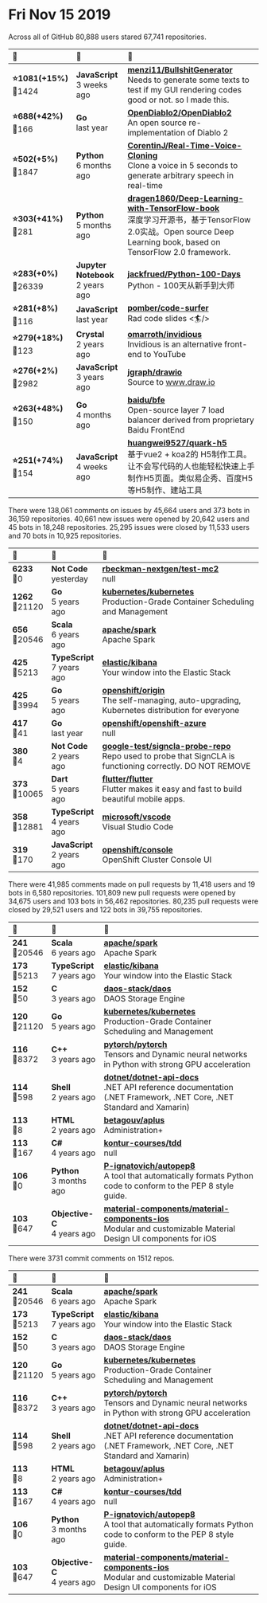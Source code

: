# Fri Nov 15 2019

Across all of GitHub 80,888 users stared 
67,741 repositories. 

| :page_with_curl: | :calendar: | :page_with_curl: |
| :--- | :--- | :--- |
| **:star:1081(+15%)**<br>:twisted_rightwards_arrows:1424 | **JavaScript**<br>3 weeks ago | **[menzi11/BullshitGenerator](https://github.com/menzi11/BullshitGenerator)**<br> Needs to generate some texts to test if my GUI rendering codes good or not. so I made this. |
| **:star:688(+42%)**<br>:twisted_rightwards_arrows:166 | **Go**<br>last year | **[OpenDiablo2/OpenDiablo2](https://github.com/OpenDiablo2/OpenDiablo2)**<br>An open source re-implementation of Diablo 2 |
| **:star:502(+5%)**<br>:twisted_rightwards_arrows:1847 | **Python**<br>6 months ago | **[CorentinJ/Real-Time-Voice-Cloning](https://github.com/CorentinJ/Real-Time-Voice-Cloning)**<br>Clone a voice in 5 seconds to generate arbitrary speech in real-time |
| **:star:303(+41%)**<br>:twisted_rightwards_arrows:281 | **Python**<br>5 months ago | **[dragen1860/Deep-Learning-with-TensorFlow-book](https://github.com/dragen1860/Deep-Learning-with-TensorFlow-book)**<br>深度学习开源书，基于TensorFlow 2.0实战。Open source Deep Learning book, based on TensorFlow 2.0 framework. |
| **:star:283(+0%)**<br>:twisted_rightwards_arrows:26339 | **Jupyter Notebook**<br>2 years ago | **[jackfrued/Python-100-Days](https://github.com/jackfrued/Python-100-Days)**<br>Python - 100天从新手到大师 |
| **:star:281(+8%)**<br>:twisted_rightwards_arrows:116 | **JavaScript**<br>last year | **[pomber/code-surfer](https://github.com/pomber/code-surfer)**<br>Rad code slides <🏄/> |
| **:star:279(+18%)**<br>:twisted_rightwards_arrows:123 | **Crystal**<br>2 years ago | **[omarroth/invidious](https://github.com/omarroth/invidious)**<br>Invidious is an alternative front-end to YouTube |
| **:star:276(+2%)**<br>:twisted_rightwards_arrows:2982 | **JavaScript**<br>3 years ago | **[jgraph/drawio](https://github.com/jgraph/drawio)**<br>Source to www.draw.io |
| **:star:263(+48%)**<br>:twisted_rightwards_arrows:150 | **Go**<br>4 months ago | **[baidu/bfe](https://github.com/baidu/bfe)**<br>Open-source layer 7 load balancer derived from proprietary Baidu FrontEnd |
| **:star:251(+74%)**<br>:twisted_rightwards_arrows:154 | **JavaScript**<br>4 weeks ago | **[huangwei9527/quark-h5](https://github.com/huangwei9527/quark-h5)**<br>基于vue2 + koa2的 H5制作工具。让不会写代码的人也能轻松快速上手制作H5页面。类似易企秀、百度H5等H5制作、建站工具 |

There were 138,061 comments on issues by 45,664 users and 373 bots in 36,159 repositories.
40,661 new issues were opened by 20,642 users and 45 bots in 18,248 repositories.
25,295 issues were closed by 11,533 users and 70 bots in 10,925 repositories.

| :speech_balloon: | :calendar: | :page_with_curl: |
| :--- | :--- | :--- |
| **6233**<br>:twisted_rightwards_arrows:0 | **Not Code**<br>yesterday | **[rbeckman-nextgen/test-mc2](https://github.com/rbeckman-nextgen/test-mc2)**<br>null |
| **1262**<br>:twisted_rightwards_arrows:21120 | **Go**<br>5 years ago | **[kubernetes/kubernetes](https://github.com/kubernetes/kubernetes)**<br>Production-Grade Container Scheduling and Management |
| **656**<br>:twisted_rightwards_arrows:20546 | **Scala**<br>6 years ago | **[apache/spark](https://github.com/apache/spark)**<br>Apache Spark |
| **425**<br>:twisted_rightwards_arrows:5213 | **TypeScript**<br>7 years ago | **[elastic/kibana](https://github.com/elastic/kibana)**<br>Your window into the Elastic Stack |
| **425**<br>:twisted_rightwards_arrows:3994 | **Go**<br>5 years ago | **[openshift/origin](https://github.com/openshift/origin)**<br>The self-managing, auto-upgrading, Kubernetes distribution for everyone |
| **417**<br>:twisted_rightwards_arrows:41 | **Go**<br>last year | **[openshift/openshift-azure](https://github.com/openshift/openshift-azure)**<br>null |
| **380**<br>:twisted_rightwards_arrows:4 | **Not Code**<br>2 years ago | **[google-test/signcla-probe-repo](https://github.com/google-test/signcla-probe-repo)**<br>Repo used to probe that SignCLA is functioning correctly.  DO NOT REMOVE |
| **373**<br>:twisted_rightwards_arrows:10065 | **Dart**<br>5 years ago | **[flutter/flutter](https://github.com/flutter/flutter)**<br>Flutter makes it easy and fast to build beautiful mobile apps. |
| **358**<br>:twisted_rightwards_arrows:12881 | **TypeScript**<br>4 years ago | **[microsoft/vscode](https://github.com/microsoft/vscode)**<br>Visual Studio Code |
| **319**<br>:twisted_rightwards_arrows:170 | **JavaScript**<br>2 years ago | **[openshift/console](https://github.com/openshift/console)**<br>OpenShift Cluster Console UI |

There were 41,985 comments made on pull requests by 11,418 users and 19 bots in 6,580 repositories.
101,809 new pull requests were opened by 34,675 users and 103 bots in 56,462 repositories.
80,235 pull requests were closed by 29,521 users and 122 bots in 39,755 repositories.

| :speech_balloon: | :calendar: | :page_with_curl: |
| :--- | :--- | :--- |
| **241**<br>:twisted_rightwards_arrows:20546 | **Scala**<br>6 years ago | **[apache/spark](https://github.com/apache/spark)**<br>Apache Spark |
| **173**<br>:twisted_rightwards_arrows:5213 | **TypeScript**<br>7 years ago | **[elastic/kibana](https://github.com/elastic/kibana)**<br>Your window into the Elastic Stack |
| **152**<br>:twisted_rightwards_arrows:50 | **C**<br>3 years ago | **[daos-stack/daos](https://github.com/daos-stack/daos)**<br>DAOS Storage Engine |
| **120**<br>:twisted_rightwards_arrows:21120 | **Go**<br>5 years ago | **[kubernetes/kubernetes](https://github.com/kubernetes/kubernetes)**<br>Production-Grade Container Scheduling and Management |
| **116**<br>:twisted_rightwards_arrows:8372 | **C++**<br>3 years ago | **[pytorch/pytorch](https://github.com/pytorch/pytorch)**<br>Tensors and Dynamic neural networks in Python with strong GPU acceleration |
| **114**<br>:twisted_rightwards_arrows:598 | **Shell**<br>2 years ago | **[dotnet/dotnet-api-docs](https://github.com/dotnet/dotnet-api-docs)**<br>.NET API reference documentation (.NET Framework, .NET Core, .NET Standard and Xamarin) |
| **113**<br>:twisted_rightwards_arrows:8 | **HTML**<br>2 years ago | **[betagouv/aplus](https://github.com/betagouv/aplus)**<br>Administration+ |
| **113**<br>:twisted_rightwards_arrows:167 | **C#**<br>4 years ago | **[kontur-courses/tdd](https://github.com/kontur-courses/tdd)**<br>null |
| **106**<br>:twisted_rightwards_arrows:0 | **Python**<br>3 months ago | **[P-ignatovich/autopep8](https://github.com/P-ignatovich/autopep8)**<br>A tool that automatically formats Python code to conform to the PEP 8 style guide. |
| **103**<br>:twisted_rightwards_arrows:647 | **Objective-C**<br>4 years ago | **[material-components/material-components-ios](https://github.com/material-components/material-components-ios)**<br>Modular and customizable Material Design UI components for iOS |

There were 3731 commit comments on 1512 repos.

| :speech_balloon: | :calendar: | :page_with_curl: |
| :--- | :--- | :--- |
| **241**<br>:twisted_rightwards_arrows:20546 | **Scala**<br>6 years ago | **[apache/spark](https://github.com/apache/spark)**<br>Apache Spark |
| **173**<br>:twisted_rightwards_arrows:5213 | **TypeScript**<br>7 years ago | **[elastic/kibana](https://github.com/elastic/kibana)**<br>Your window into the Elastic Stack |
| **152**<br>:twisted_rightwards_arrows:50 | **C**<br>3 years ago | **[daos-stack/daos](https://github.com/daos-stack/daos)**<br>DAOS Storage Engine |
| **120**<br>:twisted_rightwards_arrows:21120 | **Go**<br>5 years ago | **[kubernetes/kubernetes](https://github.com/kubernetes/kubernetes)**<br>Production-Grade Container Scheduling and Management |
| **116**<br>:twisted_rightwards_arrows:8372 | **C++**<br>3 years ago | **[pytorch/pytorch](https://github.com/pytorch/pytorch)**<br>Tensors and Dynamic neural networks in Python with strong GPU acceleration |
| **114**<br>:twisted_rightwards_arrows:598 | **Shell**<br>2 years ago | **[dotnet/dotnet-api-docs](https://github.com/dotnet/dotnet-api-docs)**<br>.NET API reference documentation (.NET Framework, .NET Core, .NET Standard and Xamarin) |
| **113**<br>:twisted_rightwards_arrows:8 | **HTML**<br>2 years ago | **[betagouv/aplus](https://github.com/betagouv/aplus)**<br>Administration+ |
| **113**<br>:twisted_rightwards_arrows:167 | **C#**<br>4 years ago | **[kontur-courses/tdd](https://github.com/kontur-courses/tdd)**<br>null |
| **106**<br>:twisted_rightwards_arrows:0 | **Python**<br>3 months ago | **[P-ignatovich/autopep8](https://github.com/P-ignatovich/autopep8)**<br>A tool that automatically formats Python code to conform to the PEP 8 style guide. |
| **103**<br>:twisted_rightwards_arrows:647 | **Objective-C**<br>4 years ago | **[material-components/material-components-ios](https://github.com/material-components/material-components-ios)**<br>Modular and customizable Material Design UI components for iOS |

